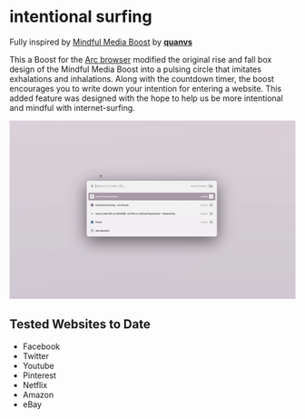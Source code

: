 # intentional surfing

Fully inspired by [Mindful Media Boost](https://github.com/qu8n/arc-boost-mindful-media#mindful-media-boost) by **[quanvs](https://github.com/quanvs/arc-boost-mindful-media)**

This a Boost for the [Arc browser](https://arc.net/) modified the original rise and fall box design of the Mindful Media Boost into a pulsing circle that imitates exhalations and inhalations. Along with the countdown timer, the boost encourages you to write down your intention for entering a website. This added feature was designed with the hope to help us be more intentional and mindful with internet-surfing. 

![demo.gif](demo.gif)

## Tested Websites to Date

- Facebook
- Twitter
- Youtube
- Pinterest
- Netflix
- Amazon
- eBay